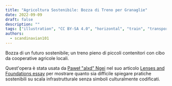 ```yaml
---
title: "Agricoltura Sostenibile: Bozza di Treno per Granaglie"
date: 2022-09-09
draft: false
description: ""
tags: ["illustration", "CC BY-SA 4.0", "horizontal", "train", "transportation", "farming"]
authors:
  - scandinavian101
---
```


Bozza di un futuro sostenibile; un treno pieno di piccoli contenitori con cibo da cooperative agricole locali.

Quest'opera è stata usata da  [Paweł "alxd" Ngei](/it/authors/alxd) nel suo articolo [Lenses and Foundations essay](https://alxd.org/solarpunk-lenses-and-foundations.html) per mostrare quanto sia difficile spiegare pratiche sostenibili su scala infrastrutturale senza simboli culturalmente codificati.

